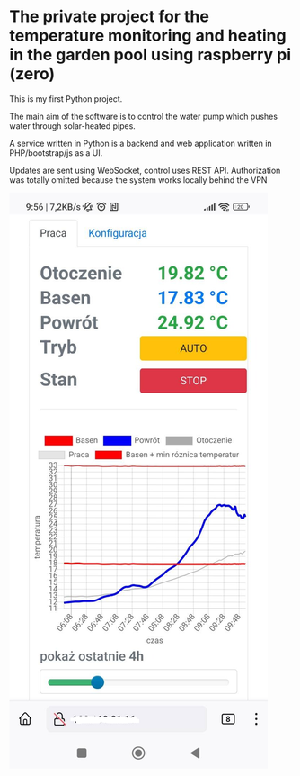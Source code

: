 # The private project for the temperature monitoring and heating in the garden pool using raspberry pi (zero)

This is my first Python project.

The main aim of the software is to control the water pump which pushes water through solar-heated pipes.

A service written in Python is a backend and web application written in PHP/bootstrap/js as a UI.

Updates are sent using WebSocket, control uses REST API. Authorization was totally omitted because the system works locally behind the VPN

![Web UI preview](uiPreview.png)